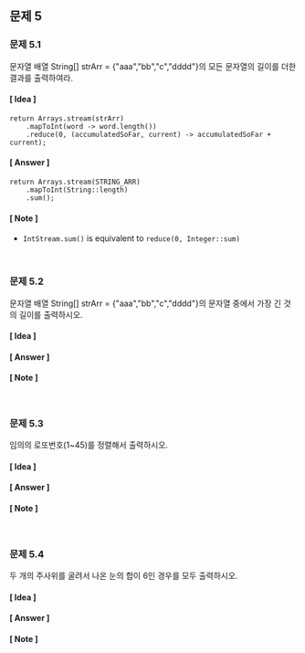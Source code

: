 ## 문제 5

### 문제 5.1
문자열 배열 String[] strArr = {"aaa","bb","c","dddd"}의 모든 문자열의 길이를 더한 결과를 출력하여라.

#### [ Idea ]
```
return Arrays.stream(strArr)
    .mapToInt(word -> word.length())
    .reduce(0, (accumulatedSoFar, current) -> accumulatedSoFar + current);
```

#### [ Answer ]
```
return Arrays.stream(STRING_ARR)
    .mapToInt(String::length)
    .sum();
```

#### [ Note ]

- `IntStream.sum()` is equivalent to `reduce(0, Integer::sum)`


<br>

### 문제 5.2
문자열 배열 String[] strArr = {"aaa","bb","c","dddd"}의 문자열 중에서 가장 긴 것의 길이를 출력하시오.

#### [ Idea ]
#### [ Answer ]
#### [ Note ]


<br>

### 문제 5.3
임의의 로또번호(1~45)를 정렬해서 출력하시오.

#### [ Idea ]
#### [ Answer ]
#### [ Note ]


<br>

### 문제 5.4
두 개의 주사위를 굴려서 나온 눈의 합이 6인 경우를 모두 출력하시오.

#### [ Idea ]
#### [ Answer ]
#### [ Note ]

